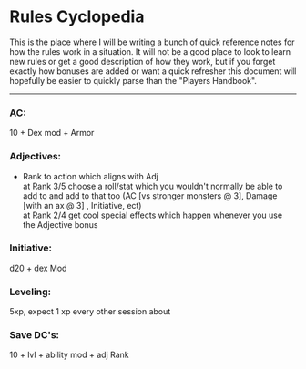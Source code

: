 # Rules Cyclopedia

This is the place where I will be writing a bunch of quick reference notes for how the rules work in a situation. It will not be a good place to look to learn new rules or get a good description of how they work, but if you forget exactly how bonuses are added or want a quick refresher this document will hopefully be easier to quickly parse than the "Players Handbook".

------------------------------------------------------------------------------


### AC:
10 + Dex mod + Armor


### Adjectives:
+ Rank to action which aligns with Adj  
at Rank 3/5 choose a roll/stat which you wouldn't normally be able to add to and add to that too (AC [vs stronger monsters @ 3], Damage [with an ax @ 3] , Initiative, ect)  
at Rank 2/4 get cool special effects which happen whenever you use the Adjective bonus


### Initiative:
d20 + dex Mod


### Leveling:
5xp, expect 1 xp every other session about


### Save DC's:
10 + lvl + ability mod + adj Rank


